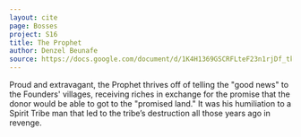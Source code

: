 ```yaml
---
layout: cite
page: Bosses
project: S16
title: The Prophet
author: Denzel Beunafe
source: https://docs.google.com/document/d/1K4H1369GSCRFLteF23n1rjDf_tke8aqb4F7cfBas3RI/edit?usp=sharing
---
```

Proud and extravagant, the Prophet thrives off of telling the "good news" to the Founders' villages, receiving riches in exchange for the promise that the donor would be able to got to the "promised land." It was his humiliation to a Spirit Tribe man that led to the tribe’s destruction all those years ago in revenge.
